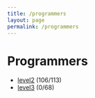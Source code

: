 ```yaml
---
title: /programmers
layout: page
permalink: /programmers
---
```


# Programmers

- [level2](/programmers/level2) (106/113)
- [level3](/programmers/level3) (0/68)